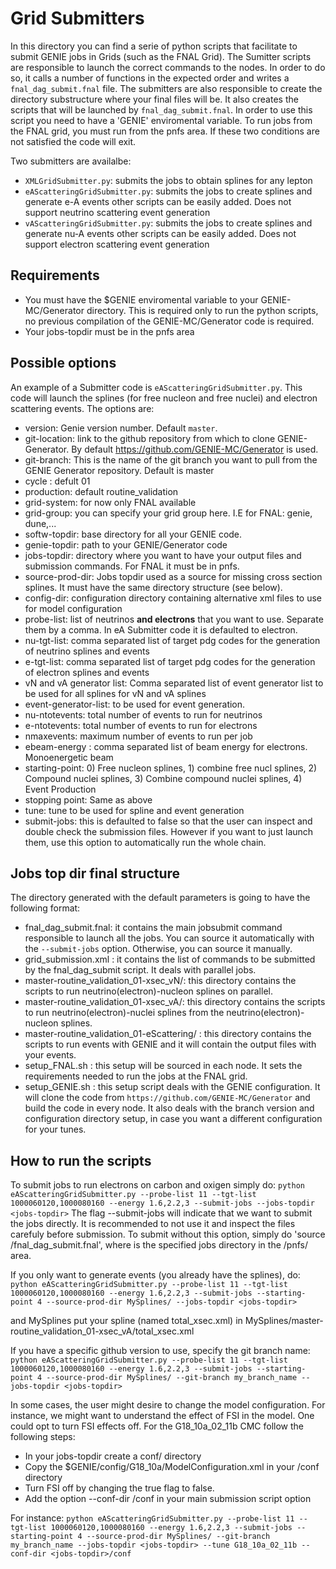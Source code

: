 # Grid Submitters 
In this directory you can find a serie of python scripts that facilitate to submit GENIE jobs in Grids (such as the FNAL Grid). The Sumitter scripts are responsible to launch the correct commands to the nodes. In order to do so, it calls a number of functions in the expected order and writes a `fnal_dag_submit.fnal` file. The submitters are also responsible to create the directory substructure where your final files will be. It also creates the scripts that will be launched by `fnal_dag_submit.fnal`. In order to use this script you need to have a 'GENIE' enviromental variable. To run jobs from the FNAL grid, you must run from the pnfs area. If these two conditions are not satisfied the code will exit.

Two submitters are availalbe: 
- `XMLGridSubmitter.py`: submits the jobs to obtain splines for any lepton
- `eAScatteringGridSubmitter.py`: submits the jobs to create splines and generate e-A events
other scripts can be easily added. Does not support neutrino scattering event generation
- `vAScatteringGridSubmitter.py`: submits the jobs to create splines and generate nu-A events
other scripts can be easily added. Does not support electron scattering event generation


## Requirements
- You must have the $GENIE enviromental variable to your GENIE-MC/Generator directory. This is required only to run the python scripts, no previous compilation of the GENIE-MC/Generator code is required.
- Your jobs-topdir must be in the pnfs area

## Possible options
An example of a Submitter code is `eAScatteringGridSubmitter.py`. This code will launch the splines (for free nucleon and free nuclei) and electron scattering events. The options are: 

- version: Genie version number. Default `master`.
- git-location: link to the github repository from which to clone GENIE-Generator. By default https://github.com/GENIE-MC/Generator is used. 
- git-branch: This is the name of the git branch you want to pull from the GENIE Generator repository. Default is master
- cycle : defult 01
- production: default routine_validation
- grid-system: for now only FNAL available
- grid-group: you can specify your grid group here. I.E for FNAL: genie, dune,...
- softw-topdir: base directory for all your GENIE code. 
- genie-topdir: path to your GENIE/Generator code
- jobs-topdir: directory where you want to have your output files and submission commands. For FNAL it must be in pnfs.
- source-prod-dir: Jobs topdir used as a source for missing cross section splines. It must have the same directory structure (see below). 
- config-dir: configuration directory containing alternative xml files to use for model configuration
- probe-list: list of neutrinos **and electrons** that you want to use. Separate them by a comma. In eA Submitter code it is defaulted to electron.
- nu-tgt-list: comma separated list of target pdg codes for the generation of neutrino splines and events
- e-tgt-list: comma separated list of target pdg codes for the generation of electron splines and events
- vN and vA generator list: Comma separated list of event generator list to be used for all splines for vN and vA splines
- event-generator-list: to be used for event generation.
- nu-ntotevents: total number of events to run for neutrinos
- e-ntotevents: total number of events to run for electrons
- nmaxevents: maximum number of events to run per job
- ebeam-energy : comma separated list of beam energy for electrons. Monoenergetic beam
- starting-point: 0) Free nucleon splines, 1) combine free nucl splines, 2) Compound nuclei splines, 3) Combine compound nuclei splines, 4) Event Production
- stopping point: Same as above
- tune: tune to be used for spline and event generation
- submit-jobs: this is defaulted to false so that the user can inspect and double check the submission files. However if you want to just launch them, use this option to automatically run the whole chain.

## Jobs top dir final structure
The directory generated with the default parameters is going to have the following format:

- fnal_dag_submit.fnal: it contains the main jobsubmit command responsible to launch all the jobs. You can source it automatically with the `--submit-jobs` option. Otherwise, you can source it manually. 
- grid_submission.xml : it contains the list of commands to be submitted by the fnal_dag_submit script. It deals with parallel jobs. 
- master-routine_validation_01-xsec_vN/: this directory contains the scripts to run neutrino(electron)-nucleon splines on parallel. 
- master-routine_validation_01-xsec_vA/: this directory contains the scripts to run neutrino(electron)-nuclei splines from the neutrino(electron)-nucleon splines.
- master-routine_validation_01-eScattering/ : this directory contains the scripts to run events with GENIE and it will contain the output files with your events. 
- setup_FNAL.sh : this setup will be sourced in each node. It sets the requirements needed to run the jobs at the FNAL grid. 
- setup_GENIE.sh : this setup script deals with the GENIE configuration. It will clone the code from `https://github.com/GENIE-MC/Generator` and build the code in every node. It also deals with the branch version and configuration directory setup, in case you want a different configuration for your tunes. 

## How to run the scripts
To submit jobs to run electrons on carbon and oxigen simply do:
`python eAScatteringGridSubmitter.py --probe-list 11 --tgt-list 1000060120,1000080160 --energy 1.6,2.2,3 --submit-jobs --jobs-topdir <jobs-topdir>`
The flag --submit-jobs will indicate that we want to submit the jobs directly. It is recommended to not use it and inspect the files carefuly before submission. To submit without this option, simply do 'source <jobs-topdir>/fnal_dag_submit.fnal', where <jobs-topdir> is the specified jobs directory in the /pnfs/ area.  

If you only want to generate events (you already have the splines), do:
`python eAScatteringGridSubmitter.py --probe-list 11 --tgt-list 1000060120,1000080160 --energy 1.6,2.2,3 --submit-jobs --starting-point 4 --source-prod-dir MySplines/ --jobs-topdir <jobs-topdir>` 

and MySplines put your spline (named total_xsec.xml) in MySplines/master-routine_validation_01-xsec_vA/total_xsec.xml

If you have a specific github version to use, specify the git branch name:
`python eAScatteringGridSubmitter.py --probe-list 11 --tgt-list 1000060120,1000080160 --energy 1.6,2.2,3 --submit-jobs --starting-point 4 --source-prod-dir MySplines/ --git-branch my_branch_name --jobs-topdir <jobs-topdir>`


In some cases, the user might desire to change the model configuration. For instance, we might want to understand the effect of FSI in the model. One could opt to turn FSI effects off. For the G18_10a_02_11b CMC follow the following steps:
   - In your jobs-topdir create a conf/ directory
   - Copy the $GENIE/config/G18_10a/ModelConfiguration.xml in your <jobs-topdir>/conf directory
   - Turn FSI off by changing the <param type="bool" name="HadronTransp-Enable"> true </param> flag to false. 
   - Add the option --conf-dir <jobs-topdir>/conf in your main submission script option

For instance: 
`python eAScatteringGridSubmitter.py --probe-list 11 --tgt-list 1000060120,1000080160 --energy 1.6,2.2,3 --submit-jobs --starting-point 4 --source-prod-dir MySplines/ --git-branch my_branch_name --jobs-topdir <jobs-topdir> --tune G18_10a_02_11b --conf-dir <jobs-topdir>/conf`


